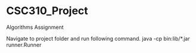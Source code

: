 # CSC310_Project
Algorithms Assignment 

Navigate to project folder and run following command.
java -cp bin:lib/*.jar runner.Runner

